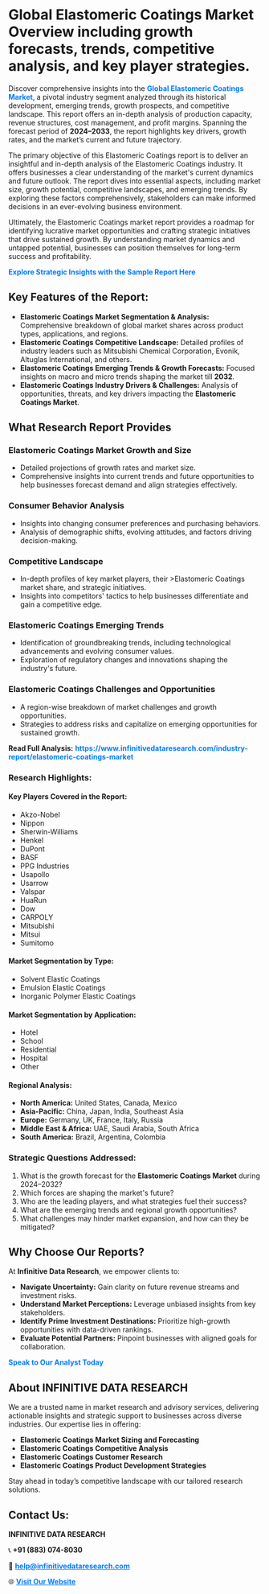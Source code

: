 <h1>Global Elastomeric Coatings Market Overview including growth forecasts, trends, competitive analysis, and key player strategies.</h1>
<p>
Discover comprehensive insights into the 
<a href="https://www.infinitivedataresearch.com/industry-report/elastomeric-coatings-market" rel="dofollow" style="color: #007BFF; text-decoration: none;"><strong>Global Elastomeric Coatings Market</strong></a>, a pivotal industry segment analyzed through its historical development, emerging trends, growth prospects, and competitive landscape. This report offers an in-depth analysis of production capacity, revenue structures, cost management, and profit margins. Spanning the forecast period of <strong>2024–2033</strong>, the report highlights key drivers, growth rates, and the market’s current and future trajectory.
</p>
<p>
The primary objective of this Elastomeric Coatings report is to deliver an insightful and in-depth analysis of the Elastomeric Coatings industry. It offers businesses a clear understanding of the market's current dynamics and future outlook. The report dives into essential aspects, including market size, growth potential, competitive landscapes, and emerging trends. By exploring these factors comprehensively, stakeholders can make informed decisions in an ever-evolving business environment.
</p>
<p>
Ultimately, the Elastomeric Coatings market report provides a roadmap for identifying lucrative market opportunities and crafting strategic initiatives that drive sustained growth. By understanding market dynamics and untapped potential, businesses can position themselves for long-term success and profitability.
</p>
<p>
<a href="https://www.infinitivedataresearch.com/request-sample/reportId=106162" style="color: #007BFF; text-decoration: none;"><strong>Explore Strategic Insights with the Sample Report Here</strong></a>
</p>

<h2>Key Features of the Report:</h2>
<ul>
<li><strong>Elastomeric Coatings Market Segmentation & Analysis:</strong> Comprehensive breakdown of global market shares across product types, applications, and regions.</li>
<li><strong>Elastomeric Coatings Competitive Landscape:</strong> Detailed profiles of industry leaders such as Mitsubishi Chemical Corporation, Evonik, Altuglas International, and others.</li>
<li><strong>Elastomeric Coatings Emerging Trends & Growth Forecasts:</strong> Focused insights on macro and micro trends shaping the market till <strong>2032</strong>.</li>
<li><strong>Elastomeric Coatings Industry Drivers & Challenges:</strong> Analysis of opportunities, threats, and key drivers impacting the <strong>Elastomeric Coatings Market</strong>.</li>
</ul>

<h2>What Research Report Provides</h2>
<h3>Elastomeric Coatings Market Growth and Size</h3>
<ul>
<li>Detailed projections of growth rates and market size.</li>
<li>Comprehensive insights into current trends and future opportunities to help businesses forecast demand and align strategies effectively.</li>
</ul>

<h3>Consumer Behavior Analysis</h3>
<ul>
<li>Insights into changing consumer preferences and purchasing behaviors.</li>
<li>Analysis of demographic shifts, evolving attitudes, and factors driving decision-making.</li>
</ul>

<h3>Competitive Landscape</h3>
<ul>
<li>In-depth profiles of key market players, their >Elastomeric Coatings market share, and strategic initiatives.</li>
<li>Insights into competitors' tactics to help businesses differentiate and gain a competitive edge.</li>
</ul>

<h3>Elastomeric Coatings Emerging Trends</h3>
<ul>
<li>Identification of groundbreaking trends, including technological advancements and evolving consumer values.</li>
<li>Exploration of regulatory changes and innovations shaping the industry's future.</li>
</ul>

<h3>Elastomeric Coatings Challenges and Opportunities</h3>
<ul>
<li>A region-wise breakdown of market challenges and growth opportunities.</li>
<li>Strategies to address risks and capitalize on emerging opportunities for sustained growth.</li>
</ul>
<p><strong>Read Full Analysis:</strong> <a href="https://www.infinitivedataresearch.com/industry-report/elastomeric-coatings-market" rel="dofollow" style="color: #007BFF; text-decoration: none;"><strong>https://www.infinitivedataresearch.com/industry-report/elastomeric-coatings-market</strong></a></p>
<h3>Research Highlights:</h3>
<h4>Key Players Covered in the Report:</h4>
<ul><li>Akzo-Nobel</li><li>Nippon</li><li>Sherwin-Williams</li><li>Henkel</li><li>DuPont</li><li>BASF</li><li>PPG Industries</li><li>Usapollo</li><li>Usarrow</li><li>Valspar</li><li>HuaRun</li><li>Dow</li><li>CARPOLY</li><li>Mitsubishi</li><li>Mitsui</li><li>Sumitomo</li></ul>
<h4>Market Segmentation by Type:</h4>
<ul><li>Solvent Elastic Coatings</li><li>Emulsion Elastic Coatings</li><li>Inorganic Polymer Elastic Coatings</li></ul>
<h4>Market Segmentation by Application:</h4>
<ul><li>Hotel</li><li>School</li><li>Residential</li><li>Hospital</li><li>Other</li></ul>

<h4>Regional Analysis:</h4>
<ul>
<li><strong>North America:</strong> United States, Canada, Mexico</li>
<li><strong>Asia-Pacific:</strong> China, Japan, India, Southeast Asia</li>
<li><strong>Europe:</strong> Germany, UK, France, Italy, Russia</li>
<li><strong>Middle East & Africa:</strong> UAE, Saudi Arabia, South Africa</li>
<li><strong>South America:</strong> Brazil, Argentina, Colombia</li>
</ul>

<h3>Strategic Questions Addressed:</h3>
<ol>
<li>What is the growth forecast for the <strong>Elastomeric Coatings Market</strong> during 2024–2032?</li>
<li>Which forces are shaping the market's future?</li>
<li>Who are the leading players, and what strategies fuel their success?</li>
<li>What are the emerging trends and regional growth opportunities?</li>
<li>What challenges may hinder market expansion, and how can they be mitigated?</li>
</ol>

<h2>Why Choose Our Reports?</h2>
<p>At <strong>Infinitive Data Research</strong>, we empower clients to:</p>
<ul>
<li><strong>Navigate Uncertainty:</strong> Gain clarity on future revenue streams and investment risks.</li>
<li><strong>Understand Market Perceptions:</strong> Leverage unbiased insights from key stakeholders.</li>
<li><strong>Identify Prime Investment Destinations:</strong> Prioritize high-growth opportunities with data-driven rankings.</li>
<li><strong>Evaluate Potential Partners:</strong> Pinpoint businesses with aligned goals for collaboration.</li>
</ul>
<p><a href="https://www.infinitivedataresearch.com/industry-report/elastomeric-coatings-market" rel="dofollow" style="color: #007BFF; text-decoration: none;"><strong>Speak to Our Analyst Today</strong></a></p>

<h2>About INFINITIVE DATA RESEARCH</h2>
<p>We are a trusted name in market research and advisory services, delivering actionable insights and strategic support to businesses across diverse industries. Our expertise lies in offering:</p>
<ul>
<li><strong>Elastomeric Coatings Market Sizing and Forecasting</strong></li>
<li><strong>Elastomeric Coatings Competitive Analysis</strong></li>
<li><strong>Elastomeric Coatings Customer Research</strong></li>
<li><strong>Elastomeric Coatings Product Development Strategies</strong></li>
</ul>
<p>Stay ahead in today’s competitive landscape with our tailored research solutions.</p>

<h2>Contact Us:</h2>
<p><strong>INFINITIVE DATA RESEARCH</strong></p>
<p>📞 <strong>+91 (883) 074-8030</strong></p>
<p>📧 <strong><a href="mailto:help@infinitivedataresearch.com" style="color: #007BFF;">help@infinitivedataresearch.com</a></strong></p>
<p>🌐 <strong><a href="https://www.infinitivedataresearch.com" rel="dofollow" style="color: #007BFF;">Visit Our Website</a></strong></p>
